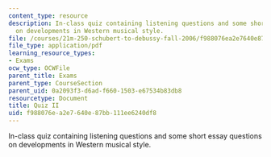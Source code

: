 ```yaml
---
content_type: resource
description: In-class quiz containing listening questions and some short essay questions
  on developments in Western musical style.
file: /courses/21m-250-schubert-to-debussy-fall-2006/f988076ea2e7640e87bb111ee6240df8_quiz2.pdf
file_type: application/pdf
learning_resource_types:
- Exams
ocw_type: OCWFile
parent_title: Exams
parent_type: CourseSection
parent_uid: 0a2093f3-d6ad-f660-1503-e67534b83db8
resourcetype: Document
title: Quiz II
uid: f988076e-a2e7-640e-87bb-111ee6240df8
---
```

In-class quiz containing listening questions and some short essay questions on developments in Western musical style.


